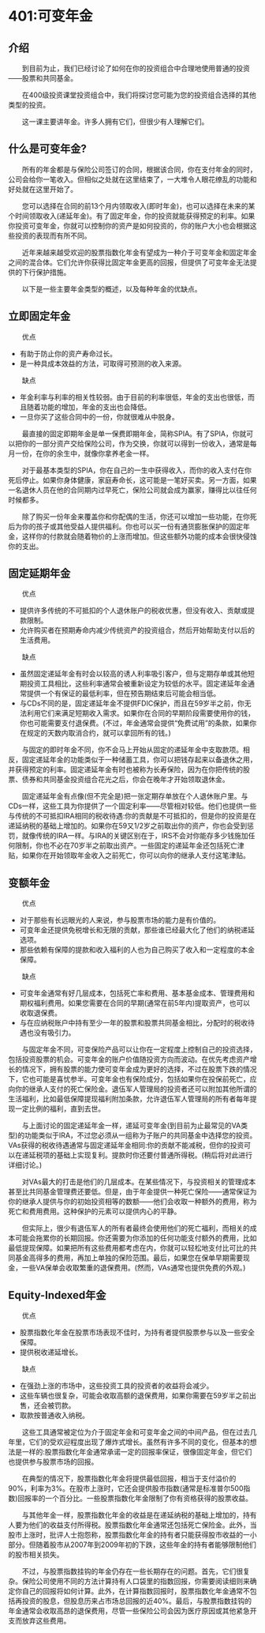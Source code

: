 # 401:可变年金
## 介绍

　　到目前为止，我们已经讨论了如何在你的投资组合中合理地使用普通的投资——股票和共同基金。

　　在400级投资课堂投资组合中，我们将探讨您可能为您的投资组合选择的其他类型的投资。

　　这一课主要讲年金。许多人拥有它们，但很少有人理解它们。

## 什么是可变年金?

　　所有的年金都是与保险公司签订的合同，根据该合同，你在支付年金的同时，公司会给你一笔收入。但相似之处就在这里结束了，一大堆令人眼花缭乱的功能和好处就在这里开始了。

　　您可以选择在合同的前13个月内领取收入(即时年金)，也可以选择在未来的某个时间领取收入(递延年金)。有了固定年金，你的投资就能获得预定的利率。如果你投资可变年金，你就可以控制你的资产是如何投资的，你的账户大小也会根据这些投资的表现而有所不同。

　　近年来越来越受欢迎的股票指数化年金有望成为一种介于可变年金和固定年金之间的混合体。它们允许你获得比固定年金更高的回报，但提供了可变年金无法提供的下行保护措施。

　　以下是一些主要年金类型的概述，以及每种年金的优缺点。

## 立即固定年金

　　优点

* 有助于防止你的资产寿命过长。
* 是一种具成本效益的方法，可取得可预测的收入来源。

　　缺点

* 年金利率与利率的相关性较弱。由于目前的利率很低，年金的支出也很低，而且随着功能的增加，年金的支出也会降低。
* 一旦你买了这些合同中的一份，你就很难从中脱身。

　　最直接的固定即期年金是单一保费即期年金，简称SPIA。有了SPIA，你就可以把你的一部分资产交给保险公司，作为交换，你就可以得到一份收入，通常是每月一份，在你的余生中，就像你拿养老金一样。

　　对于最基本类型的SPIA，你在自己的一生中获得收入，而你的收入支付在你死后停止。如果你身体健康，家庭寿命长，这可能是一笔好买卖。另一方面，如果一名退休人员在他的合同期内过早死亡，保险公司就会成为赢家，赚得比以往任何时候都多。

　　除了购买一份年金来覆盖你和你配偶的生活，你还可以增加一些功能，在你死后为你的孩子或其他受益人提供福利。你也可以买一份有通货膨胀保护的固定年金，这样你的付款就会随着物价的上涨而增加。但这些额外功能的成本会很快侵蚀你的支出。

## 固定延期年金

　　优点

* 提供许多传统的不可抵扣的个人退休账户的税收优惠，但没有收入、贡献或提款限制。
* 允许购买者在预期寿命内减少传统资产的投资组合，然后开始帮助支付以后的生活费用。

　　缺点

* 虽然固定递延年金有时会以较高的诱人利率吸引客户，但与定期存单或其他短期投资工具相比，这些利率通常会被重新设定为较低的水平。固定递延年金通常提供一个有保证的最低利率，但在预告期结束后可能会相当低。
* 与CDs不同的是，固定递延年金不提供FDIC保护，而且在59岁半之前，你无法利用它们来满足短期收入需求。如果你在合同的早期阶段需要使用你的钱，你也可能需要支付退保费。(不过，年金通常会提供“免费试用”的条款，如果你在规定的天数内取消合约，就可以拿回所有的钱。)

　　与固定的即时年金不同，你不会马上开始从固定的递延年金中支取款项。相反，固定递延年金的功能类似于一种储蓄工具，你可以把钱存起来以备退休之用，并获得预定的利率。固定递延年金有时也被称为长寿保险，因为在你把传统的股票、债券和共同基金投资组合花光之后，你会在晚年才开始领取退休金。

　　固定递延年金有点像(但不完全是)把一张定期存单放在个人退休账户里。与CDs一样，这些工具为你提供了一个固定利率——尽管相对较低。他们也提供一些与传统的不可抵扣IRA相同的税收待遇:你的贡献是不可抵扣的，但是你的投资是在递延纳税的基础上增加的。如果你在59又1/2岁之前取出你的资产，你也会受到惩罚，就像传统的IRA一样。与IRA的关键区别在于，IRS不会对你能存多少钱施加任何限制，你也不必在70岁半之前取出资产。一些固定的递延年金还包括死亡津贴，如果你在开始领取年金收入之前死亡，你可以向你的继承人支付这笔津贴。

## 变额年金

　　优点

* 对于那些有长远眼光的人来说，参与股票市场的能力是有价值的。
* 可变年金还提供免税增长和无限的贡献，那些谁已经最大化了他们的纳税递延选项。
* 那些依赖有保障的提款和收入福利的人也为自己购买了收入和一定程度的本金保障。

　　缺点

* 可变年金通常有好几层成本，包括死亡率和费用、基本基金成本、管理费用和期权福利费用。如果您需要在合同的早期(通常在前5年内)提取资产，也可以收取退保费。
* 与在应纳税账户中持有至少一年的股票和股票共同基金相比，分配时的税收待遇也没有吸引力。

　　与固定年金不同，可变保险产品可以让你在一定程度上控制自己的投资选择，包括投资股票的机会。可变年金的账户价值随投资方向而波动。在优先考虑资产增长的情况下，拥有股票的能力使可变年金成为更好的选择，不过在股票下跌的情况下，它也可能是喜忧参半。可变年金也有保险成分，包括如果你在投保前死亡，应向你的继承人支付的死亡保险金。退伍军人管理局的投资者还可以附加其他所谓的生活福利，比如最低保障提现福利附加条款，允许退伍军人管理局的所有者每年提现一定比例的福利，直到去世。

　　与上面讨论的固定递延年金一样，递延可变年金(到目前为止最常见的VA类型)的功能类似于IRA，不过您必须从一组称为子账户的共同基金中选择您的投资。VAs获得的税收待遇通常与固定递延年金相同:你的贡献不能减税，但你的投资可以在递延税项的基础上实现复利。提款时你还要付普通所得税。(稍后将对此进行详细讨论。)

　　对VAs最大的打击是他们的几层成本。在某些情况下，与投资相关的管理成本甚至比共同基金管理费还要低。但是，由于年金提供一种死亡保险——通常保证为你的继承人提供与你的初始投资相等的数额——他们会收取一种额外的费用，称为死亡和费用费用。这种保护的元素可以提供内心的平静。

　　但实际上，很少有退伍军人的所有者最终会使用他们的死亡福利，而相关的成本可能会拖累你的长期回报。你还需要为你添加的任何功能支付额外的费用，比如最低提现保障。如果把所有这些费用都考虑在内，你就可以轻松地支付比可比的共同基金高得多的费用，再加上单独的保险范围。最后，如果您在保单早期需要现金，一些VA保单会收取繁重的退保费用。(然而，VAs通常也提供免费的外观。)

## Equity-Indexed年金

　　优点

* 股票指数化年金在股票市场表现不佳时，为持有者提供股票参与以及一些安全保障。
* 提供税收递延增长。

　　缺点

* 在强劲上涨的市场中，这些投资工具的投资者的收益将会减少。
* 这些车辆也很复杂，可能会收取高额的退保费用，如果你需要在59岁半之前出售，还会被罚款。
* 取款按普通收入纳税。

　　这些工具通常被定位为介于固定年金和可变年金之间的中间产品，但在过去几年里，它们的受欢迎程度出现了爆炸式增长。虽然有许多不同的变化，但基本的想法是一样的:股票指数化年金通常承诺一定的回报率保证，很像固定年金，但它们也提供参与股票市场的回报。

　　在典型的情况下，股票指数化年金将提供最低回报，相当于支付溢价的90%，利率为3%。在股市上涨时，它还会提供股市指数(通常是标准普尔500指数)回报率的一个百分比。一些股票指数化年金限制了你有资格获得的股票收益。

　　与其他年金一样，股票指数化年金的收益是在递延纳税的基础上增加的，持有人要为他们的收益支付所得税。股票指数化年金通常还包括死亡保险金。此外，当股市上涨时，批评人士抱怨称，股票指数化年金的持有者只能获得股市收益的一小部分。但随着股市从2007年到2009年初的下跌，这些年金的持有者能够限制他们的股市相关损失。

　　不过，与股票指数挂钩的年金仍存在一些长期存在的问题。首先，它们很复杂。保险公司使用不同的方法计算持有人口袋里的指数回报，你需要阅读细则来确定你自己的回报将如何计算。此外，在计算指数回报时，股票指数化年金通常不包括再投资的股息，但股息历来占市场总回报的近40%。最后，与股票指数挂钩的年金通常会收取高昂的退保费用，尽管一些保险公司会因为医疗原因或其他紧急开支而放弃这些费用。

